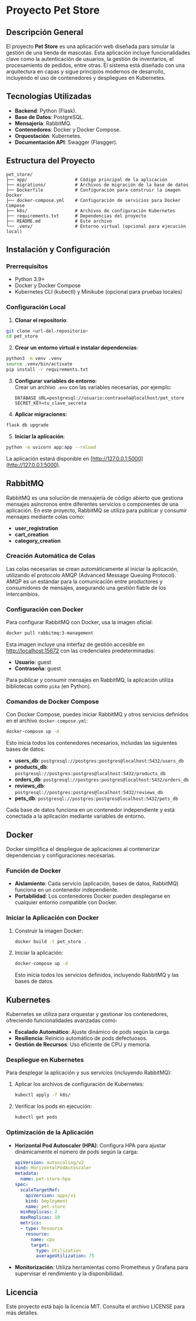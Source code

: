 # Proyecto Pet Store

## Descripción General
El proyecto **Pet Store** es una aplicación web diseñada para simular la gestión de una tienda de mascotas. Esta aplicación incluye funcionalidades clave como la autenticación de usuarios, la gestión de inventarios, el procesamiento de pedidos, entre otras. El sistema está diseñado con una arquitectura en capas y sigue principios modernos de desarrollo, incluyendo el uso de contenedores y despliegues en Kubernetes.

## Tecnologías Utilizadas
- **Backend**: Python (Flask).
- **Base de Datos**: PostgreSQL.
- **Mensajería**: RabbitMQ.
- **Contenedores**: Docker y Docker Compose.
- **Orquestación**: Kubernetes.
- **Documentación API**: Swagger (Flasgger).

## Estructura del Proyecto
```
pet_store/
├── app/                  # Código principal de la aplicación
├── migrations/           # Archivos de migración de la base de datos
├── Dockerfile            # Configuración para construir la imagen Docker
├── docker-compose.yml    # Configuración de servicios para Docker Compose
├── k8s/                  # Archivos de configuración Kubernetes
├── requirements.txt      # Dependencias del proyecto
├── README.md             # Este archivo
└── .venv/                # Entorno virtual (opcional para ejecución local)
```

## Instalación y Configuración

### Prerrequisitos
- Python 3.9+
- Docker y Docker Compose
- Kubernetes CLI (kubectl) y Minikube (opcional para pruebas locales)

### Configuración Local

1. **Clonar el repositorio**:
```bash
git clone <url-del-repositorio>
cd pet_store
```

2. **Crear un entorno virtual e instalar dependencias**:
```bash
python3 -m venv .venv
source .venv/bin/activate
pip install -r requirements.txt
```

3. **Configurar variables de entorno**:  
   Crear un archivo `.env` con las variables necesarias, por ejemplo:
   ```env
   DATABASE_URL=postgresql://usuario:contraseña@localhost/pet_store
   SECRET_KEY=tu_clave_secreta
   ```

4. **Aplicar migraciones**:
```bash
flask db upgrade
```

5. **Iniciar la aplicación**:
```bash
python -m uvicorn app:app --reload
```
La aplicación estará disponible en [http://127.0.0.1:5000](http://127.0.0.1:5000).

## RabbitMQ

RabbitMQ es una solución de mensajería de código abierto que gestiona mensajes asíncronos entre diferentes servicios o componentes de una aplicación. En este proyecto, RabbitMQ se utiliza para publicar y consumir mensajes mediante colas como:
- **user_registration**
- **cart_creation**
- **category_creation**

### Creación Automática de Colas
Las colas necesarias se crean automáticamente al iniciar la aplicación, utilizando el protocolo AMQP (Advanced Message Queuing Protocol). AMQP es un estándar para la comunicación entre productores y consumidores de mensajes, asegurando una gestión fiable de los intercambios.

### Configuración con Docker
Para configurar RabbitMQ con Docker, usa la imagen oficial:
```bash
docker pull rabbitmq:3-management
```
Esta imagen incluye una interfaz de gestión accesible en [http://localhost:15672](http://localhost:15672) con las credenciales predeterminadas:
- **Usuario**: guest
- **Contraseña**: guest

Para publicar y consumir mensajes en RabbitMQ, la aplicación utiliza bibliotecas como `pika` (en Python).

### Comandos de Docker Compose
Con Docker Compose, puedes iniciar RabbitMQ y otros servicios definidos en el archivo `docker-compose.yml`:
```bash
docker-compose up -d
```
Esto inicia todos los contenedores necesarios, incluidas las siguientes bases de datos:
- **users_db**: `postgresql://postgres:postgres@localhost:5432/users_db`
- **products_db**: `postgresql://postgres:postgres@localhost:5432/products_db`
- **orders_db**: `postgresql://postgres:postgres@localhost:5432/orders_db`
- **reviews_db**: `postgresql://postgres:postgres@localhost:5432/reviews_db`
- **pets_db**: `postgresql://postgres:postgres@localhost:5432/pets_db`

Cada base de datos funciona en un contenedor independiente y está conectada a la aplicación mediante variables de entorno.

## Docker
Docker simplifica el despliegue de aplicaciones al contenerizar dependencias y configuraciones necesarias.

### Función de Docker
- **Aislamiento**: Cada servicio (aplicación, bases de datos, RabbitMQ) funciona en un contenedor independiente.
- **Portabilidad**: Los contenedores Docker pueden desplegarse en cualquier entorno compatible con Docker.

### Iniciar la Aplicación con Docker
1. Construir la imagen Docker:
   ```bash
   docker build -t pet_store .
   ```
2. Iniciar la aplicación:
   ```bash
   docker-compose up -d
   ```
   Esto inicia todos los servicios definidos, incluyendo RabbitMQ y las bases de datos.

## Kubernetes

Kubernetes se utiliza para orquestar y gestionar los contenedores, ofreciendo funcionalidades avanzadas como:
- **Escalado Automático**: Ajuste dinámico de pods según la carga.
- **Resiliencia**: Reinicio automático de pods defectuosos.
- **Gestión de Recursos**: Uso eficiente de CPU y memoria.

### Despliegue en Kubernetes
Para desplegar la aplicación y sus servicios (incluyendo RabbitMQ):
1. Aplicar los archivos de configuración de Kubernetes:
   ```bash
   kubectl apply -f k8s/
   ```
2. Verificar los pods en ejecución:
   ```bash
   kubectl get pods
   ```

### Optimización de la Aplicación
- **Horizontal Pod Autoscaler (HPA)**: Configura HPA para ajustar dinámicamente el número de pods según la carga:
  ```yaml
  apiVersion: autoscaling/v2
  kind: HorizontalPodAutoscaler
  metadata:
    name: pet-store-hpa
  spec:
    scaleTargetRef:
      apiVersion: apps/v1
      kind: Deployment
      name: pet-store
    minReplicas: 2
    maxReplicas: 10
    metrics:
    - type: Resource
      resource:
        name: cpu
        target:
          type: Utilization
          averageUtilization: 75
  ```
- **Monitorización**: Utiliza herramientas como Prometheus y Grafana para supervisar el rendimiento y la disponibilidad.

## Licencia
Este proyecto está bajo la licencia MIT. Consulta el archivo LICENSE para más detalles.

